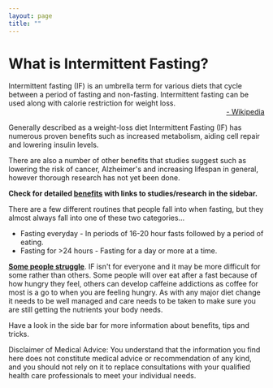 ```yaml
---
layout: page
title: ""
---
```


# What is Intermittent Fasting?

<p class="message" style="overflow:hidden">
  Intermittent fasting (IF) is an umbrella term for various diets that cycle between a period of fasting and non-fasting. Intermittent fasting can be used along with calorie restriction for weight loss. 
  <br><span style="float:right"><a href="https://en.wikipedia.org/wiki/Intermittent_fasting">- Wikipedia</a></span>
</p>

Generally described as a weight-loss diet Intermittent Fasting (IF) has numerous proven benefits such as increased metabolism, aiding cell repair and lowering insulin levels.

There are also a number of other benefits that studies suggest such as lowering the risk of cancer, Alzheimer's and increasing lifespan in general, however thorough research has not yet been done.

**Check for detailed [benefits](/benefits) with links to studies/research in the sidebar.**

There are a few different routines that people fall into when fasting, but they almost always fall into one of these two categories...

* Fasting everyday - In periods of 16-20 hour fasts followed by a period of eating.
* Fasting for >24 hours - Fasting for a day or more at a time.

**[Some people struggle](/concerns)**. IF isn't for everyone and it may be more difficult for some rather than others. Some people will over eat after a fast because of how hungry they feel, others can develop caffeine addictions as coffee for most is a go to when you are feeling hungry. As with any major diet change it needs to be well managed and care needs to be taken to make sure you are still getting the nutrients your body needs.

Have a look in the side bar for more information about benefits, tips and tricks.

<p class="message">
Disclaimer of Medical Advice: You understand that the information you find here does not constitute medical advice or recommendation of any kind, and you should not rely on it to replace consultations with your qualified health care professionals to meet your individual needs.
</p>
